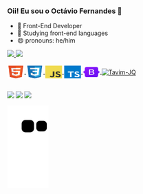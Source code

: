 ### Oii! Eu sou o Octávio Fernandes 👋

- 🔭 Front-End Developer
- 🌱 Studying front-end languages
- 😄 pronouns: he/him

<div>
  <a href="https://github.com/tavimfernandes">
  <img height="150em" src="https://github-readme-stats.vercel.app/api?username=tavimfernandes&show_icons=true&theme=tokyonight&include_all_commits=true&count_private=true"/>
  <img height="150em" src="https://github-readme-stats.vercel.app/api/top-langs/?username=tavimfernandes&layout=compact&langs_count=7&theme=tokyonight"/>
</div>
  
  <div style="display: inline_block"><br>
  <img align="center" alt="Tavim-HTML" height="30" width="40" src="https://raw.githubusercontent.com/devicons/devicon/master/icons/html5/html5-original.svg">
  <img align="center" alt="Tavim-CSS" height="30" width="40" src="https://raw.githubusercontent.com/devicons/devicon/master/icons/css3/css3-original.svg">
  <img align="center" alt="Tavim-JS" height="30" width="40" src="https://raw.githubusercontent.com/devicons/devicon/master/icons/javascript/javascript-original.svg">
  <img align="center" alt="Tavim-TS" height="30" width="40" src="https://raw.githubusercontent.com/devicons/devicon/master/icons/typescript/typescript-original.svg">
  <img align="center" alt="Tavim-BS" height="30" width="40" src="https://raw.githubusercontent.com/devicons/devicon/master/icons/bootstrap/bootstrap-original.svg">
  <img align="center" alt="Tavim-JQ" height="30" width="40" src="https://raw.githubusercontent.com/devicons/devicon/master/icons/react/react-jquery.svg">
</div>
  
  ##
  
<div> 
  <a href="https://www.instagram.com/fernand._oc/" target="_blank"><img src="https://img.shields.io/badge/-Instagram-%23E4405F?style=for-the-badge&logo=instagram&logoColor=white" target="_blank"></a>
 	<a href="https://www.twitch.tv/tavimfernandes" target="_blank"><img src="https://img.shields.io/badge/Twitch-9146FF?style=for-the-badge&logo=twitch&logoColor=white" target="_blank"></a>
  <a href="https://www.linkedin.com/in/tavimfernandes" target="_blank"><img src="https://img.shields.io/badge/-LinkedIn-%230077B5?style=for-the-badge&logo=linkedin&logoColor=white" target="_blank"></a> 
  
   ![Snake animation](https://github.com/tavimfernandes/tavimfernandes/blob/output/github-contribution-grid-snake.svg)
